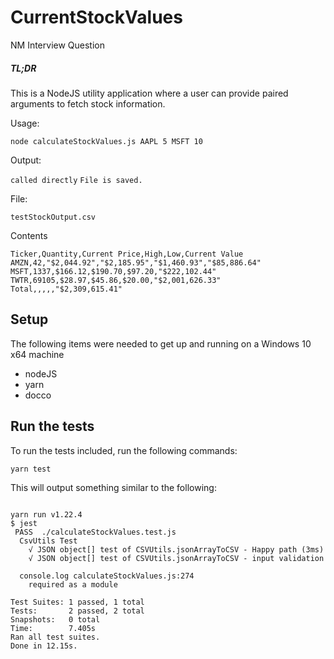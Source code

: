 # CurrentStockValues
NM Interview Question

##### TL;DR
This is a NodeJS utility application where a user can provide paired arguments to fetch stock information.

Usage:

`node calculateStockValues.js AAPL 5 MSFT 10`

Output:

`called directly`
`File is saved.`

File:

`testStockOutput.csv`

Contents

```
Ticker,Quantity,Current Price,High,Low,Current Value
AMZN,42,"$2,044.92","$2,185.95","$1,460.93","$85,886.64"
MSFT,1337,$166.12,$190.70,$97.20,"$222,102.44"
TWTR,69105,$28.97,$45.86,$20.00,"$2,001,626.33"
Total,,,,,"$2,309,615.41"
```

## Setup

The following items were needed to get up and running on a Windows 10 x64 machine

 *  nodeJS
 *  yarn
 *  docco

## Run the tests

To run the tests included, run the following commands:

`yarn test`

This will output something similar to the following:


```

yarn run v1.22.4
$ jest
 PASS  ./calculateStockValues.test.js
  CsvUtils Test
    √ JSON object[] test of CSVUtils.jsonArrayToCSV - Happy path (3ms)
    √ JSON object[] test of CSVUtils.jsonArrayToCSV - input validation

  console.log calculateStockValues.js:274
    required as a module

Test Suites: 1 passed, 1 total
Tests:       2 passed, 2 total
Snapshots:   0 total
Time:        7.405s
Ran all test suites.
Done in 12.15s.

```